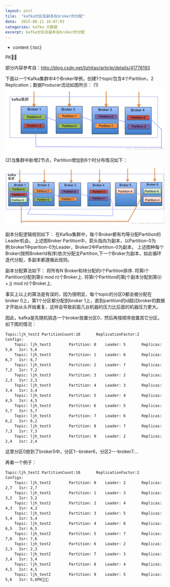 ```yaml
---
layout: post
tile:  "kafka分区及副本在broker的分配"
date:  2015-08-11 16:07:03
categories: kafka 大数据 
excerpt: kafka分区及副本在broker的分配
---
```


* content
{:toc}

PK



部分内容参考自：http://blog.csdn.net/lizhitao/article/details/41778193

下面以一个Kafka集群中4个Broker举例，创建1个topic包含4个Partition，2 Replication；数据Producer流动如图所示：
(1)
![Alt text](https://github.com/lujinhong/lujinhong.github.io/raw/master/pic/8.jpg)


(2)当集群中新增2节点，Partition增加到6个时分布情况如下：

![Alt text](https://github.com/lujinhong/lujinhong.github.io/raw/master/pic/9.jpg)

副本分配逻辑规则如下：
在Kafka集群中，每个Broker都有均等分配Partition的Leader机会。
上述图Broker Partition中，箭头指向为副本，以Partition-0为例:broker1中parition-0为Leader，Broker2中Partition-0为副本。
上述图种每个Broker(按照BrokerId有序)依次分配主Partition,下一个Broker为副本，如此循环迭代分配，多副本都遵循此规则。

副本分配算法如下：
将所有N Broker和待分配的i个Partition排序.
将第i个Partition分配到第(i mod n)个Broker上.
将第i个Partition的第j个副本分配到第((i + j) mod n)个Broker上.


事实上以上的算法是有误的，因为很明显，每个topic的分区0都会被分配在broker 0上，第1个分区都分配到broker 1上，直到partition的id超过broker的数据才开始从头开始重复，这样会导致前面几台机器的压力比后面的机器压力更大。

因此，kafka是先随机挑选一个broker放置分区0，然后再按顺序放置其它分区。如下图的情况：

	Topic:ljh_test3 PartitionCount:10       ReplicationFactor:2     Configs:
        Topic: ljh_test3        Partition: 0    Leader: 5       Replicas: 5,6   Isr: 5,6
        Topic: ljh_test3        Partition: 1    Leader: 6       Replicas: 6,7   Isr: 6,7
        Topic: ljh_test3        Partition: 2    Leader: 7       Replicas: 7,2   Isr: 7,2
        Topic: ljh_test3        Partition: 3    Leader: 2       Replicas: 2,3   Isr: 2,3
        Topic: ljh_test3        Partition: 4    Leader: 3       Replicas: 3,4   Isr: 3,4
        Topic: ljh_test3        Partition: 5    Leader: 4       Replicas: 4,5   Isr: 4,5
        Topic: ljh_test3        Partition: 6    Leader: 5       Replicas: 5,7   Isr: 5,7
        Topic: ljh_test3        Partition: 7    Leader: 6       Replicas: 6,2   Isr: 6,2
        Topic: ljh_test3        Partition: 8    Leader: 7       Replicas: 7,3   Isr: 7,3
        Topic: ljh_test3        Partition: 9    Leader: 2       Replicas: 2,4   Isr: 2,4

这里分区0放到了broker5中，分区1--broker6，分区2---broker7....

再看一个例子：

	Topic:ljh_test2 PartitionCount:10       ReplicationFactor:2     Configs:
        Topic: ljh_test2        Partition: 0    Leader: 2       Replicas: 2,7   Isr: 2,7
        Topic: ljh_test2        Partition: 1    Leader: 3       Replicas: 3,2   Isr: 3,2
        Topic: ljh_test2        Partition: 2    Leader: 4       Replicas: 4,3   Isr: 4,3
        Topic: ljh_test2        Partition: 3    Leader: 5       Replicas: 5,4   Isr: 5,4
        Topic: ljh_test2        Partition: 4    Leader: 6       Replicas: 6,5   Isr: 6,5
        Topic: ljh_test2        Partition: 5    Leader: 7       Replicas: 7,6   Isr: 7,6
        Topic: ljh_test2        Partition: 6    Leader: 2       Replicas: 2,3   Isr: 2,3
        Topic: ljh_test2        Partition: 7    Leader: 3       Replicas: 3,4   Isr: 3,4
        Topic: ljh_test2        Partition: 8    Leader: 4       Replicas: 4,5   Isr: 4,5
        Topic: ljh_test2        Partition: 9    Leader: 5       Replicas: 5,6   Isr: 5,6PK 
